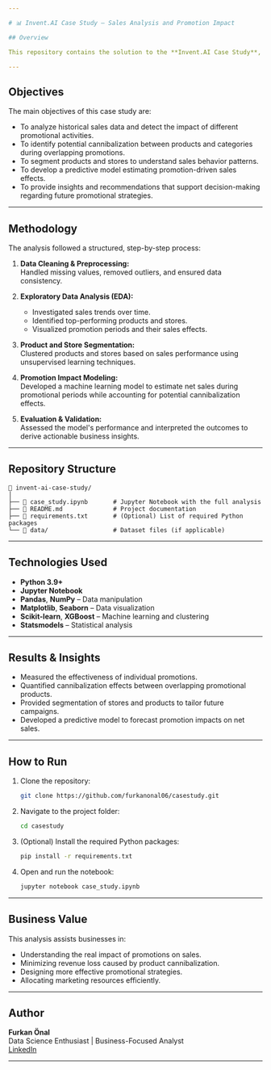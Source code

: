 ```yaml
---

# 📊 Invent.AI Case Study – Sales Analysis and Promotion Impact

## Overview

This repository contains the solution to the **Invent.AI Case Study**, which focuses on analyzing sales data to evaluate the impact of various promotions and identify potential cannibalization effects. The project leverages exploratory data analysis (EDA), statistical methods, and machine learning techniques to provide actionable insights and business recommendations.

---
```


## Objectives

The main objectives of this case study are:
- To analyze historical sales data and detect the impact of different promotional activities.
- To identify potential cannibalization between products and categories during overlapping promotions.
- To segment products and stores to understand sales behavior patterns.
- To develop a predictive model estimating promotion-driven sales effects.
- To provide insights and recommendations that support decision-making regarding future promotional strategies.

---

## Methodology

The analysis followed a structured, step-by-step process:
1. **Data Cleaning & Preprocessing:**  
   Handled missing values, removed outliers, and ensured data consistency.
   
2. **Exploratory Data Analysis (EDA):**  
   - Investigated sales trends over time.
   - Identified top-performing products and stores.
   - Visualized promotion periods and their sales effects.

3. **Product and Store Segmentation:**  
   Clustered products and stores based on sales performance using unsupervised learning techniques.

4. **Promotion Impact Modeling:**  
   Developed a machine learning model to estimate net sales during promotional periods while accounting for potential cannibalization effects.

5. **Evaluation & Validation:**  
   Assessed the model's performance and interpreted the outcomes to derive actionable business insights.

---

## Repository Structure

```
📂 invent-ai-case-study/
│
├── 📄 case_study.ipynb       # Jupyter Notebook with the full analysis
├── 📄 README.md              # Project documentation
├── 📄 requirements.txt       # (Optional) List of required Python packages
└── 📂 data/                  # Dataset files (if applicable)
```

---

## Technologies Used

- **Python 3.9+**
- **Jupyter Notebook**
- **Pandas**, **NumPy** – Data manipulation
- **Matplotlib**, **Seaborn** – Data visualization
- **Scikit-learn**, **XGBoost** – Machine learning and clustering
- **Statsmodels** – Statistical analysis

---

## Results & Insights

- Measured the effectiveness of individual promotions.
- Quantified cannibalization effects between overlapping promotional products.
- Provided segmentation of stores and products to tailor future campaigns.
- Developed a predictive model to forecast promotion impacts on net sales.

---

## How to Run

1. Clone the repository:
   ```bash
   git clone https://github.com/furkanonal06/casestudy.git
   ```
2. Navigate to the project folder:
   ```bash
   cd casestudy
   ```
3. (Optional) Install the required Python packages:
   ```bash
   pip install -r requirements.txt
   ```
4. Open and run the notebook:
   ```bash
   jupyter notebook case_study.ipynb
   ```

---

## Business Value

This analysis assists businesses in:
- Understanding the real impact of promotions on sales.
- Minimizing revenue loss caused by product cannibalization.
- Designing more effective promotional strategies.
- Allocating marketing resources efficiently.

---

## Author

**Furkan Önal**  
Data Science Enthusiast | Business-Focused Analyst  
[LinkedIn](https://www.linkedin.com/in/furkan-onal/)

---
